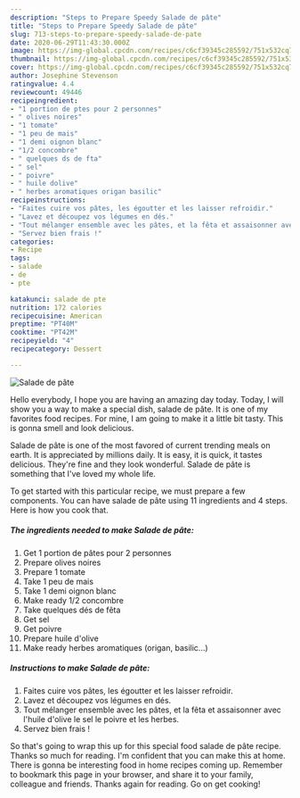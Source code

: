 ```yaml
---
description: "Steps to Prepare Speedy Salade de pâte"
title: "Steps to Prepare Speedy Salade de pâte"
slug: 713-steps-to-prepare-speedy-salade-de-pate
date: 2020-06-29T11:43:30.000Z
image: https://img-global.cpcdn.com/recipes/c6cf39345c285592/751x532cq70/salade-de-pate-photo-principale-de-la-recette.jpg
thumbnail: https://img-global.cpcdn.com/recipes/c6cf39345c285592/751x532cq70/salade-de-pate-photo-principale-de-la-recette.jpg
cover: https://img-global.cpcdn.com/recipes/c6cf39345c285592/751x532cq70/salade-de-pate-photo-principale-de-la-recette.jpg
author: Josephine Stevenson
ratingvalue: 4.4
reviewcount: 49446
recipeingredient:
- "1 portion de ptes pour 2 personnes"
- " olives noires"
- "1 tomate"
- "1 peu de mais"
- "1 demi oignon blanc"
- "1/2 concombre"
- " quelques ds de fta"
- " sel"
- " poivre"
- " huile dolive"
- " herbes aromatiques origan basilic"
recipeinstructions:
- "Faites cuire vos pâtes, les égoutter et les laisser refroidir."
- "Lavez et découpez vos légumes en dés."
- "Tout mélanger ensemble avec les pâtes, et la fêta et assaisonner avec l&#39;huile d&#39;olive le sel le poivre et les herbes."
- "Servez bien frais !"
categories:
- Recipe
tags:
- salade
- de
- pte

katakunci: salade de pte 
nutrition: 172 calories
recipecuisine: American
preptime: "PT40M"
cooktime: "PT42M"
recipeyield: "4"
recipecategory: Dessert

---
```



![Salade de pâte](https://img-global.cpcdn.com/recipes/c6cf39345c285592/751x532cq70/salade-de-pate-photo-principale-de-la-recette.jpg)

Hello everybody, I hope you are having an amazing day today. Today, I will show you a way to make a special dish, salade de pâte. It is one of my favorites food recipes. For mine, I am going to make it a little bit tasty. This is gonna smell and look delicious.



Salade de pâte is one of the most favored of current trending meals on earth. It is appreciated by millions daily. It is easy, it is quick, it tastes delicious. They're fine and they look wonderful. Salade de pâte is something that I've loved my whole life.


To get started with this particular recipe, we must prepare a few components. You can have salade de pâte using 11 ingredients and 4 steps. Here is how you cook that.

<!--inarticleads1-->

##### The ingredients needed to make Salade de pâte:

1. Get 1 portion de pâtes pour 2 personnes
1. Prepare  olives noires
1. Prepare 1 tomate
1. Take 1 peu de mais
1. Take 1 demi oignon blanc
1. Make ready 1/2 concombre
1. Take  quelques dés de fêta
1. Get  sel
1. Get  poivre
1. Prepare  huile d&#39;olive
1. Make ready  herbes aromatiques (origan, basilic...)




<!--inarticleads2-->

##### Instructions to make Salade de pâte:

1. Faites cuire vos pâtes, les égoutter et les laisser refroidir.
1. Lavez et découpez vos légumes en dés.
1. Tout mélanger ensemble avec les pâtes, et la fêta et assaisonner avec l&#39;huile d&#39;olive le sel le poivre et les herbes.
1. Servez bien frais !




So that's going to wrap this up for this special food salade de pâte recipe. Thanks so much for reading. I'm confident that you can make this at home. There is gonna be interesting food in home recipes coming up. Remember to bookmark this page in your browser, and share it to your family, colleague and friends. Thanks again for reading. Go on get cooking!
